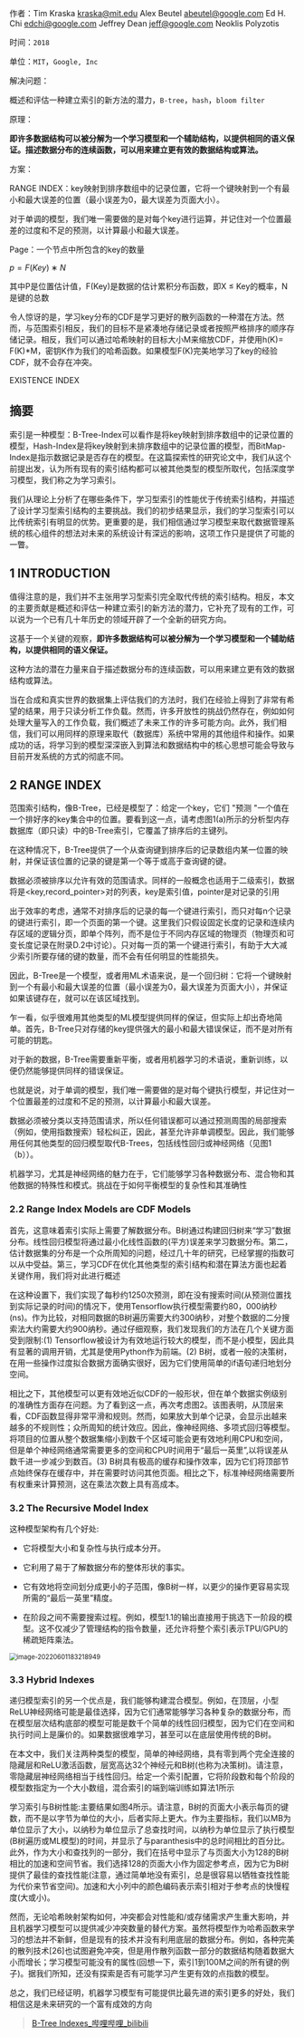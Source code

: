 

作者：Tim Kraska kraska@mit.edu Alex Beutel  abeutel@google.com Ed H. Chi  edchi@google.com Jeffrey Dean  jeff@google.com Neoklis Polyzotis

时间：`2018`

单位：`MIT`，`Google, Inc`



解决问题：

概述和评估一种建立索引的新方法的潜力，`B-tree`，`hash`，`bloom filter`

原理：

**即许多数据结构可以被分解为一个学习模型和一个辅助结构，以提供相同的语义保证。描述数据分布的连续函数，可以用来建立更有效的数据结构或算法。**

方案：

RANGE INDEX：key映射到排序数组中的记录位置，它将一个键映射到一个有最小和最大误差的位置（最小误差为0，最大误差为页面大小）。

对于单调的模型，我们唯一需要做的是对每个key进行运算，并记住对一个位置最差的过度和不足的预测，以计算最小和最大误差。

Page：一个节点中所包含的key的数量

$p = F(Key) ∗ N$

其中P是位置估计值，F(Key)是数据的估计累积分布函数，即X ≤ Key的概率，N是键的总数



令人惊讶的是，学习key分布的CDF是学习更好的散列函数的一种潜在方法。然而，与范围索引相反，我们的目标不是紧凑地存储记录或者按照严格排序的顺序存储记录。相反，我们可以通过哈希映射的目标大小M来缩放CDF，并使用h(K)= F(K)*M，密钥K作为我们的哈希函数。如果模型F(K)完美地学习了key的经验CDF，就不会存在冲突。

EXISTENCE INDEX





## 摘要

索引是一种模型：B-Tree-Index可以看作是将key映射到排序数组中的记录位置的模型，Hash-Index是将key映射到未排序数组中的记录位置的模型，而BitMap-Index是指示数据记录是否存在的模型。在这篇探索性的研究论文中，我们从这个前提出发，认为所有现有的索引结构都可以被其他类型的模型所取代，包括深度学习模型，我们称之为学习索引。

我们从理论上分析了在哪些条件下，学习型索引的性能优于传统索引结构，并描述了设计学习型索引结构的主要挑战。我们的初步结果显示，我们的学习型索引可以比传统索引有明显的优势。更重要的是，我们相信通过学习模型来取代数据管理系统的核心组件的想法对未来的系统设计有深远的影响，这项工作只是提供了可能的一瞥。

## 1 INTRODUCTION

值得注意的是，我们并不主张用学习型索引完全取代传统的索引结构。相反，本文的主要贡献是概述和评估一种建立索引的新方法的潜力，它补充了现有的工作，可以说为一个已有几十年历史的领域开辟了一个全新的研究方向。

这基于一个关键的观察，**即许多数据结构可以被分解为一个学习模型和一个辅助结构，以提供相同的语义保证。**

这种方法的潜在力量来自于描述数据分布的连续函数，可以用来建立更有效的数据结构或算法。

当在合成和真实世界的数据集上评估我们的方法时，我们在经验上得到了非常有希望的结果，用于只读分析工作负载。然而，许多开放性的挑战仍然存在，例如如何处理大量写入的工作负载，我们概述了未来工作的许多可能方向。此外，我们相信，我们可以用同样的原理来取代（数据库）系统中常用的其他组件和操作。如果成功的话，将学习到的模型深深嵌入到算法和数据结构中的核心思想可能会导致与目前开发系统的方式的彻底不同。



## 2 RANGE INDEX

范围索引结构，像B-Tree，已经是模型了：给定一个key，它们 "预测 "一个值在一个排好序的key集合中的位置。要看到这一点，请考虑图1(a)所示的分析型内存数据库（即只读）中的B-Tree索引，它覆盖了排序后的主键列。

在这种情况下，B-Tree提供了一个从查询键到排序后的记录数组内某一位置的映射，并保证该位置的记录的键是第一个等于或高于查询键的键。

数据必须被排序以允许有效的范围请求。同样的一般概念也适用于二级索引，数据将是<key,record_pointer>对的列表，key是索引值，pointer是对记录的引用

出于效率的考虑，通常不对排序后的记录的每一个键进行索引，而只对每n个记录的键进行索引，即一个页面的第一个键。这里我们只假设固定长度的记录和连续内存区域的逻辑分页，即单个阵列，而不是位于不同内存区域的物理页（物理页和可变长度记录在附录D.2中讨论）。只对每一页的第一个键进行索引，有助于大大减少索引所要存储的键的数量，而不会有任何明显的性能损失。

因此，B-Tree是一个模型，或者用ML术语来说，是一个回归树：它将一个键映射到一个有最小和最大误差的位置（最小误差为0，最大误差为页面大小），并保证如果该键存在，就可以在该区域找到。

乍一看，似乎很难用其他类型的ML模型提供同样的保证，但实际上却出奇地简单。首先，B-Tree只对存储的key提供强大的最小和最大错误保证，而不是对所有可能的钥匙。

对于新的数据，B-Tree需要重新平衡，或者用机器学习的术语说，重新训练，以便仍然能够提供同样的错误保证。

也就是说，对于单调的模型，我们唯一需要做的是对每个键执行模型，并记住对一个位置最差的过度和不足的预测，以计算最小和最大误差。

数据必须被分类以支持范围请求，所以任何错误都可以通过预测周围的局部搜索（例如，使用指数搜索）轻松纠正，因此，甚至允许非单调模型。因此，我们能够用任何其他类型的回归模型取代B-Trees，包括线性回归或神经网络（见图1（b））。

机器学习，尤其是神经网络的魅力在于，它们能够学习各种数据分布、混合物和其他数据的特殊性和模式。挑战在于如何平衡模型的复杂性和其准确性



### 2.2 Range Index Models are CDF Models

首先，这意味着索引实际上需要了解数据分布。B树通过构建回归树来“学习”数据分布。线性回归模型将通过最小化线性函数的(平方)误差来学习数据分布。第二，估计数据集的分布是一个众所周知的问题，经过几十年的研究，已经掌握的指数可以从中受益。第三，学习CDF在优化其他类型的索引结构和潜在算法方面也起着关键作用，我们将对此进行概述



在这种设置下，我们实现了每秒约1250次预测，即在没有搜索时间(从预测位置找到实际记录的时间)的情况下，使用Tensorflow执行模型需要约80，000纳秒(ns)。作为比较，对相同数据的B树遍历需要大约300纳秒，对整个数据的二分搜索法大约需要大约900纳秒。通过仔细观察，我们发现我们的方法在几个关键方面受到限制:(1) Tensorflow被设计为有效地运行较大的模型，而不是小模型，因此具有显著的调用开销，尤其是使用Python作为前端。(2) B树，或者一般的决策树，在用一些操作过度拟合数据方面确实很好，因为它们使用简单的if语句递归地划分空间。

相比之下，其他模型可以更有效地近似CDF的一般形状，但在单个数据实例级别的准确性方面存在问题。为了看到这一点，再次考虑图2。该图表明，从顶层来看，CDF函数显得非常平滑和规则。然而，如果放大到单个记录，会显示出越来越多的不规则性；众所周知的统计效应。因此，像神经网络、多项式回归等模型。将项目的位置从整个数据集缩小到数千个区域可能会更有效地利用CPU和空间，但是单个神经网络通常需要更多的空间和CPU时间用于“最后一英里”,以将误差从数千进一步减少到数百。(3) B树具有极高的缓存和操作效率，因为它们将顶部节点始终保存在缓存中，并在需要时访问其他页面。相比之下，标准神经网络需要所有权重来计算预测，这在乘法次数上具有高成本。

### 3.2 The Recursive Model Index

这种模型架构有几个好处:

- 它将模型大小和复杂性与执行成本分开。

- 它利用了易于了解数据分布的整体形状的事实。

- 它有效地将空间划分成更小的子范围，像B树一样，以更少的操作更容易实现所需的“最后一英里”精度。
- 在阶段之间不需要搜索过程。例如，模型1.1的输出直接用于挑选下一阶段的模型。这不仅减少了管理结构的指令数量，还允许将整个索引表示TPU/GPU的稀疏矩阵乘法。

<img src="C:\Users\lenovo\AppData\Roaming\Typora\typora-user-images\image-20220601183218949.png" alt="image-20220601183218949" style="zoom:80%;" />

### 3.3 Hybrid Indexes

递归模型索引的另一个优点是，我们能够构建混合模型。例如，在顶层，小型ReLU神经网络可能是最佳选择，因为它们通常能够学习各种复杂的数据分布，而在模型层次结构底部的模型可能是数千个简单的线性回归模型，因为它们在空间和执行时间上是廉价的。如果数据很难学习，甚至可以在底层使用传统的B树。

在本文中，我们关注两种类型的模型，简单的神经网络，具有零到两个完全连接的隐藏层和ReLU激活函数，层宽高达32个神经元和B树(也称为决策树)。请注意，零隐藏层神经网络相当于线性回归。给定一个索引配置，它将阶段数和每个阶段的模型数指定为一个大小数组，混合索引的端到端训练如算法1所示





学习索引与B树性能:主要结果如图4所示。请注意，B树的页面大小表示每页的键数，而不是以字节为单位的大小，后者实际上更大。作为主要指标，我们以MB为单位显示了大小，以纳秒为单位显示了总查找时间，以纳秒为单位显示了执行模型(B树遍历或ML模型)的时间，并显示了与paranthesis中的总时间相比的百分比。此外，作为大小和查找列的一部分，我们在括号中显示了与页面大小为128的B树相比的加速和空间节省。我们选择128的页面大小作为固定参考点，因为它为B树提供了最佳的查找性能(注意，通过简单地没有索引，总是很容易以牺牲查找性能为代价来节省空间)。加速和大小列中的颜色编码表示索引相对于参考点的快慢程度(大或小)。



然而，无论哈希映射架构如何，冲突都会对性能和/或存储需求产生重大影响，并且机器学习模型可以提供减少冲突数量的替代方案。虽然将模型作为哈希函数来学习的想法并不新鲜，但是现有的技术并没有利用底层的数据分布。例如，各种完美的散列技术[26]也试图避免冲突，但是用作散列函数一部分的数据结构随着数据大小而增长；学习模型可能没有的属性(回想一下，索引1到100M之间的所有键的例子)。据我们所知，还没有探索是否有可能学习产生更有效的点指数的模型。



总之，我们已经证明，机器学习模型有可能提供比最先进的索引更多的好处，我们相信这是未来研究的一个富有成效的方向





> [B-Tree Indexes_哔哩哔哩_bilibili](https://www.bilibili.com/video/BV1Cy4y1h78L?spm_id_from=333.337.search-card.all.click)

